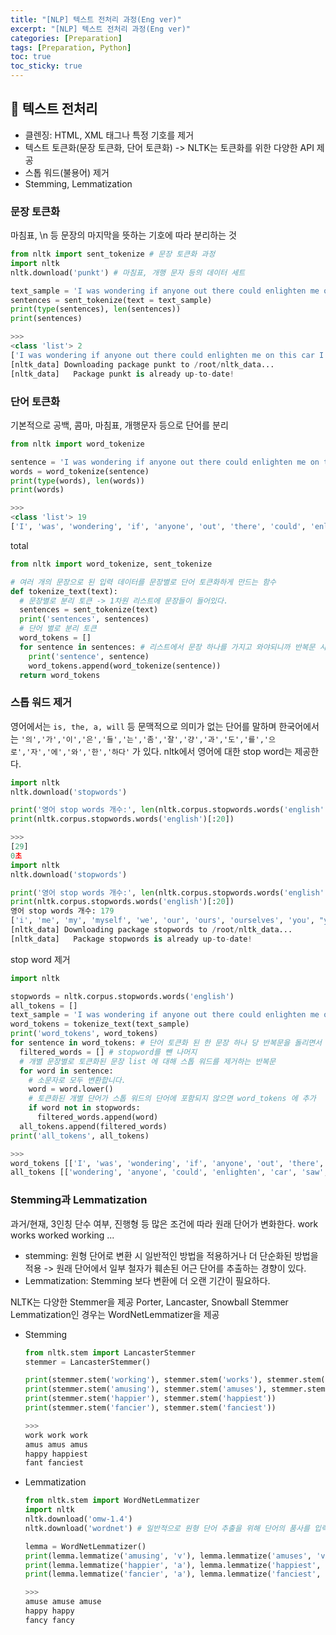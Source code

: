 ```yaml
---
title: "[NLP] 텍스트 전처리 과정(Eng ver)"
excerpt: "[NLP] 텍스트 전처리 과정(Eng ver)"
categories: [Preparation]
tags: [Preparation, Python]
toc: true
toc_sticky: true
---
```


## 💎 텍스트 전처리

- 클렌징: HTML, XML 태그나 특정 기호를 제거
- 텍스트 토큰화(문장 토큰화, 단어 토큰화) -> NLTK는 토큰화를 위한 다양한 API 제공
- 스톱 워드(불용어) 제거
- Stemming, Lemmatization

### 문장 토큰화

마침표, \n 등 문장의 마지막을 뜻하는 기호에 따라 분리하는 것

```python
from nltk import sent_tokenize # 문장 토큰화 과정
import nltk
nltk.download('punkt') # 마침표, 개행 문자 등의 데이터 세트

text_sample = 'I was wondering if anyone out there could enlighten me on this car I saw the other day. It was a 2-door sports car, looked to be from the late 60s/\nearly 70s.'
sentences = sent_tokenize(text = text_sample)
print(type(sentences), len(sentences))
print(sentences)

>>>
<class 'list'> 2
['I was wondering if anyone out there could enlighten me on this car I saw the other day.', 'It was a 2-door sports car, looked to be from the late 60s/\nearly 70s.']
[nltk_data] Downloading package punkt to /root/nltk_data...
[nltk_data]   Package punkt is already up-to-date!
```

### 단어 토큰화

기본적으로 공백, 콤마, 마침표, 개행문자 등으로 단어를 분리

```python
from nltk import word_tokenize

sentence = 'I was wondering if anyone out there could enlighten me on this car I saw the other day.'
words = word_tokenize(sentence)
print(type(words), len(words))
print(words)

>>>
<class 'list'> 19
['I', 'was', 'wondering', 'if', 'anyone', 'out', 'there', 'could', 'enlighten', 'me', 'on', 'this', 'car', 'I', 'saw', 'the', 'other', 'day', '.']
```

total

```python
from nltk import word_tokenize, sent_tokenize

# 여러 개의 문장으로 된 입력 데이터를 문장별로 단어 토큰화하게 만드는 함수
def tokenize_text(text):
  # 문장별로 분리 토큰 -> 1차원 리스트에 문장들이 들어있다.
  sentences = sent_tokenize(text)
  print('sentences', sentences)
  # 단어 별로 분리 토큰
  word_tokens = []
  for sentence in sentences: # 리스트에서 문장 하나를 가지고 와야되니까 반복문 사용.
    print('sentence', sentence)
    word_tokens.append(word_tokenize(sentence))
  return word_tokens
```

### 스톱 워드 제거

영어에서는 `is, the, a, will` 등 문맥적으로 의미가 없는 단어를 말하며 한국어에서는 `'의','가','이','은','들','는','좀','잘','걍','과','도','를','으로','자','에','와','한','하다'` 가 있다.
nltk에서 영어에 대한 stop word는 제공한다.

```python
import nltk
nltk.download('stopwords')

print('영어 stop words 개수:', len(nltk.corpus.stopwords.words('english')))
print(nltk.corpus.stopwords.words('english')[:20])

>>>
[29]
0초
import nltk
nltk.download('stopwords')

print('영어 stop words 개수:', len(nltk.corpus.stopwords.words('english')))
print(nltk.corpus.stopwords.words('english')[:20])
영어 stop words 개수: 179
['i', 'me', 'my', 'myself', 'we', 'our', 'ours', 'ourselves', 'you', "you're", "you've", "you'll", "you'd", 'your', 'yours', 'yourself', 'yourselves', 'he', 'him', 'his']
[nltk_data] Downloading package stopwords to /root/nltk_data...
[nltk_data]   Package stopwords is already up-to-date!
```

stop word 제거

```python
import nltk

stopwords = nltk.corpus.stopwords.words('english')
all_tokens = []
text_sample = 'I was wondering if anyone out there could enlighten me on this car I saw the other day. It was a 2-door sports car, looked to be from the late 60s/\nearly 70s.'
word_tokens = tokenize_text(text_sample)
print('word_tokens', word_tokens)
for sentence in word_tokens: # 단어 토큰화 된 한 문장 하나 당 반복문을 돌리면서 word 하나로 접근
  filtered_words = [] # stopword를 뺀 나머지
  # 개별 문장별로 토큰화된 문장 list 에 대해 스톱 워드를 제거하는 반복문
  for word in sentence:
    # 소문자로 모두 변환합니다.
    word = word.lower()
    # 토큰화된 개별 단어가 스톱 워드의 단어에 포함되지 않으면 word_tokens 에 추가
    if word not in stopwords:
      filtered_words.append(word)
  all_tokens.append(filtered_words)
print('all_tokens', all_tokens)

>>>
word_tokens [['I', 'was', 'wondering', 'if', 'anyone', 'out', 'there', 'could', 'enlighten', 'me', 'on', 'this', 'car', 'I', 'saw', 'the', 'other', 'day', '.'], ['It', 'was', 'a', '2-door', 'sports', 'car', ',', 'looked', 'to', 'be', 'from', 'the', 'late', '60s/', 'early', '70s', '.']]
all_tokens [['wondering', 'anyone', 'could', 'enlighten', 'car', 'saw', 'day', '.'], ['2-door', 'sports', 'car', ',', 'looked', 'late', '60s/', 'early', '70s', '.']]
```

### Stemming과 Lemmatization

과거/현재, 3인칭 단수 여부, 진행형 등 많은 조건에 따라 원래 단어가 변화한다.
work
works
worked
working ...

- stemming: 원형 단어로 변환 시 일반적인 방법을 적용하거나 더 단순화된 방법을 적용 -> 원래 단어에서 일부 철자가 훼손된 어근 단어를 추출하는 경향이 있다.
- Lemmatization: Stemming 보다 변환에 더 오랜 기간이 필요하다.

NLTK는 다양한 Stemmer을 제공
Porter, Lancaster, Snowball Stemmer
Lemmatization인 경우는 WordNetLemmatizer을 제공

- Stemming

  ```python
  from nltk.stem import LancasterStemmer
  stemmer = LancasterStemmer()

  print(stemmer.stem('working'), stemmer.stem('works'), stemmer.stem('worked'))
  print(stemmer.stem('amusing'), stemmer.stem('amuses'), stemmer.stem('amused'))
  print(stemmer.stem('happier'), stemmer.stem('happiest'))
  print(stemmer.stem('fancier'), stemmer.stem('fanciest'))

  >>>
  work work work
  amus amus amus
  happy happiest
  fant fanciest
  ```

- Lemmatization

  ```python
  from nltk.stem import WordNetLemmatizer
  import nltk
  nltk.download('omw-1.4')
  nltk.download('wordnet') # 일반적으로 원형 단어 추출을 위해 단어의 품사를 입력

  lemma = WordNetLemmatizer()
  print(lemma.lemmatize('amusing', 'v'), lemma.lemmatize('amuses', 'v'), lemma.lemmatize('amused', 'v'))
  print(lemma.lemmatize('happier', 'a'), lemma.lemmatize('happiest', 'a'))
  print(lemma.lemmatize('fancier', 'a'), lemma.lemmatize('fanciest', 'a'))

  >>>
  amuse amuse amuse
  happy happy
  fancy fancy
  ```
